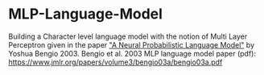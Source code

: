 # MLP-Language-Model
Building a Character level language model with the notion of Multi Layer Perceptron given in the paper ["A Neural Probabilistic Language Model"](https://www.jmlr.org/papers/volume3/bengio03a/bengio03a.pdf) by Yoshua Bengio 2003.
Bengio et al. 2003 MLP language model paper (pdf): https://www.jmlr.org/papers/volume3/bengio03a/bengio03a.pdf

